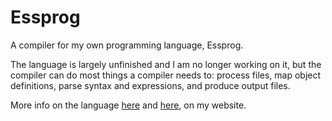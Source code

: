 # Essprog
A compiler for my own programming language, Essprog.

The language is largely unfinished and I am no longer working on it, but the compiler can do most things a compiler needs to: process files, map object definitions, parse syntax and expressions, and produce output files.

More info on the language <a href="http://localhost:1313/projects/essprog/">here</a> and <a href="http://localhost:1313/projects/essprog-docs/">here</a>, on my website.

